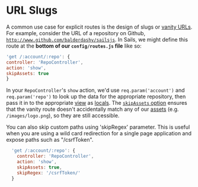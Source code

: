 # URL Slugs
A common use case for explicit routes is the design of slugs or [vanity URLs](http://en.wikipedia.org/wiki/Clean_URL#Slug).  For example, consider the URL of a repository on Github, [`http://www.github.com/balderdashy/sailsjs`](http://www.github.com/balderdashy/sailsjs).  In Sails, we might define this route at the **bottom of our `config/routes.js` file** like so:

```javascript
'get /:account/:repo': {
controller: 'RepoController',
action: 'show',
skipAssets: true
}
```

In your `RepoController`'s `show` action, we'd use `req.param('account')` and `req.param('repo')` to look up the data for the appropriate repository, then pass it in to the appropriate [view](http://sailsjs.org/documentation/concepts/Views) as [locals](http://sailsjs.org/documentation/concepts/Views/Locals.html).  The [`skipAssets` option](http://sailsjs.org/documentation/concepts/Routes/RouteTargetSyntax.html?q=route-target-options) ensures that the vanity route doesn't accidentally match any of our [assets](http://sailsjs.org/documentation/concepts/Assets) (e.g. `/images/logo.png`), so they are still accessible.

You can also skip custom paths using 'skipRegex' parameter. This is useful when you are using a wild card redirection for a single page application and expose paths such as "/csrfToken".

```javascript
  'get /:account/:repo': {
    controller: 'RepoController',
    action: 'show',
    skipAssets: true,
    skipRegex: '/csrfToken/'
  }
```



<docmeta name="displayName" value="URL Slugs">
